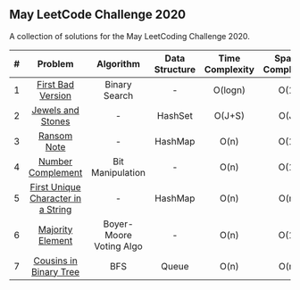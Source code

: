 ## May LeetCode Challenge 2020
A collection of solutions for the May LeetCoding Challenge 2020.

| # | Problem | Algorithm | Data Structure | Time Complexity | Space Complexity |  |
|:-:|:-:|:-:|:-:|:-:|:-:|:-:|
| 1 | [First Bad Version](https://leetcode.com/explore/challenge/card/may-leetcoding-challenge/534/week-1-may-1st-may-7th/3316/)| Binary Search | - | O(logn) | O(1) | [Code](https://github.com/dikshagoyal26/LeetCode-Solutions/blob/master/may-leetcode-challenge/day1_first_bad_version.js) |
| 2 | [Jewels and Stones](https://leetcode.com/explore/featured/card/may-leetcoding-challenge/534/week-1-may-1st-may-7th/3317/) | - | HashSet | O(J+S) | O(J) | [Code](https://github.com/dikshagoyal26/LeetCode-Solutions/blob/master/may-leetcode-challenge/day2_jewels_and_stones.js) |
| 3 | [Ransom Note](https://leetcode.com/explore/featured/card/may-leetcoding-challenge/534/week-1-may-1st-may-7th/3318/) | - | HashMap | O(n) | O(1) | [Code](https://github.com/dikshagoyal26/LeetCode-Solutions/blob/master/may-leetcode-challenge/day3_ransom_note.js) |
| 4 | [Number Complement](https://leetcode.com/explore/challenge/card/may-leetcoding-challenge/534/week-1-may-1st-may-7th/3319/) | Bit Manipulation | - | O(n) | O(1) | [Code](https://github.com/dikshagoyal26/LeetCode-Solutions/blob/master/may-leetcode-challenge/day4_number_complement.js) |
| 5 | [First Unique Character in a String](https://leetcode.com/explore/challenge/card/may-leetcoding-challenge/534/week-1-may-1st-may-7th/3320/) | - | HashMap | O(n) | O(n) | [Code](https://github.com/dikshagoyal26/LeetCode-Solutions/blob/master/may-leetcode-challenge/day5_first_unique_character.js) |
| 6 | [Majority Element](https://leetcode.com/explore/challenge/card/may-leetcoding-challenge/534/week-1-may-1st-may-7th/3321/) | Boyer-Moore Voting Algo | - | O(n) | O(1) | [Code](https://github.com/dikshagoyal26/LeetCode-Solutions/blob/master/may-leetcode-challenge/day6_majority_element.js) |
| 7 | [Cousins in Binary Tree](https://leetcode.com/explore/challenge/card/may-leetcoding-challenge/534/week-1-may-1st-may-7th/3322/) | BFS | Queue | O(n) | O(n) | [Code](https://github.com/dikshagoyal26/LeetCode-Solutions/blob/master/may-leetcode-challenge/day7_cousins_in_binary_tree.js) |